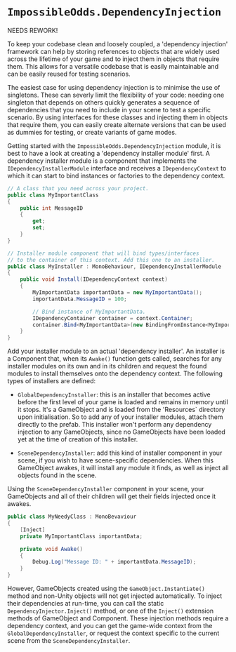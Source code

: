 # `ImpossibleOdds.DependencyInjection`
NEEDS REWORK!


To keep your codebase clean and loosely coupled, a 'dependency injection' framework can help by storing references to objects that are widely used across the lifetime of your game and to inject them in objects that require them. This allows for a versatile codebase that is easily maintainable and can be easily reused for testing scenarios.

The easiest case for using dependency injection is to minimise the use of singletons. These can severly limit the flexibility of your code: needing one singleton that depends on others quickly generates a sequence of dependencies that you need to include in your scene to test a specific scenario. By using interfaces for these classes and injecting them in objects that require them, you can easily create alternate versions that can be used as dummies for testing, or create variants of game modes.

Getting started with the `ImpossibleOdds.DependencyInjection` module, it is best to have a look at creating a 'dependency installer module' first. A dependency installer module is a component that implements the `IDependencyInstallerModule` interface and receives a `IDependencyContext` to which it can start to bind instances or factories to the dependency context.

```csharp
// A class that you need across your project.
public class MyImportantClass
{
	public int MessageID
	{
		get;
		set;
	}
}

// Installer module component that will bind types/interfaces
// to the container of this context. Add this one to an installer.
public class MyInstaller : MonoBehaviour, IDependencyInstallerModule
{
	public void Install(IDependencyContext context)
	{
		MyImportantData importantData = new MyImportantData();
		importantData.MessageID = 100;

		// Bind instance of MyImportantData.
		IDependencyContainer container = context.Container;
		container.Bind<MyImportantData>(new BindingFromInstance<MyImportantData>(importantData));
	}
}
```

Add your installer module to an actual 'dependency installer'. An installer is a Component that, when its `Awake()` function gets called, searches for any installer modules on its own and in its children and request the found modules to install themselves onto the dependency context. The following types of installers are defined:

* `GlobalDependencyInstaller`: this is an installer that becomes active before the first level of your game is loaded and remains in memory until it stops. It's a GameObject and is loaded from the 'Resources` directory upon initialisation. So to add any of your installer modules, attach them directly to the prefab. This installer won't perform any dependency injection to any GameObjects, since no GameObjects have been loaded yet at the time of creation of this installer.

* `SceneDependencyInstaller`: add this kind of installer component in your scene, if you wish to have scene-specific dependencies. When this GameObject awakes, it will install any module it finds, as well as inject all objects found in the scene.

Using the `SceneDependencyInstaller` component in your scene, your GameObjects and all of their children will get their fields injected once it awakes.

```csharp
public class MyNeedyClass : MonoBevaviour
{
	[Inject]
	private MyImportantClass importantData;

	private void Awake()
	{
		Debug.Log("Message ID: " + importantData.MessageID);
	}
}
```

However, GameObjects created using the `GameObject.Instantiate()` method and non-Unity objects will not get injected automatically. To inject their dependencies at run-time, you can call the static `DependencyInjector.Inject()` method, or one of the `Inject()` extension methods of GameObject and Component. These injection methods require a dependency context, and you can get the game-wide context from the `GlobalDependencyInstaller`, or request the context specific to the current scene from the `SceneDependencyInstaller`.
